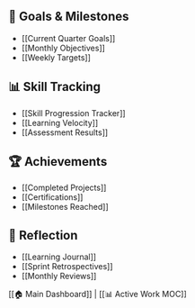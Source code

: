 
## 🎯 Goals & Milestones
- [[Current Quarter Goals]]
- [[Monthly Objectives]]
- [[Weekly Targets]]

## 📊 Skill Tracking
- [[Skill Progression Tracker]]
- [[Learning Velocity]]
- [[Assessment Results]]

## 🏆 Achievements
- [[Completed Projects]]
- [[Certifications]]
- [[Milestones Reached]]

## 📝 Reflection
- [[Learning Journal]]
- [[Sprint Retrospectives]]
- [[Monthly Reviews]]

[[🏠 Main Dashboard]] | [[📊 Active Work MOC]]